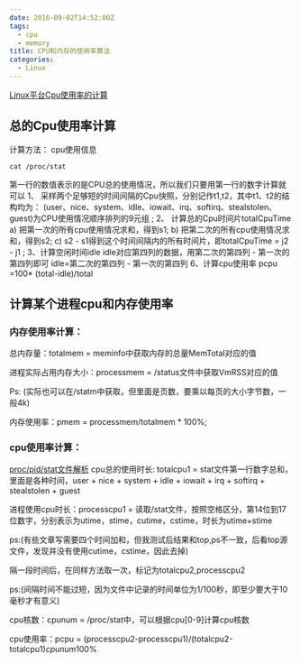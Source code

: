 ```yaml
---
date: 2016-09-02T14:52:00Z
tags:
  - cpu
  - memory
title: CPU和内存的使用率算法
categories:
  - Linux
---
```

[Linux平台Cpu使用率的计算](http://www.blogjava.net/fjzag/articles/317773.html)
## 总的Cpu使用率计算

计算方法：
 cpu使用信息
       
    cat /proc/stat

第一行的数值表示的是CPU总的使用情况，所以我们只要用第一行的数字计算就可以
1、  采样两个足够短的时间间隔的Cpu快照，分别记作t1,t2，其中t1、t2的结构均为：
(user、nice、system、idle、iowait、irq、softirq、stealstolen、guest)为CPU使用情况顺序排列的9元组 ;
2、  计算总的Cpu时间片totalCpuTime
a)         把第一次的所有cpu使用情况求和，得到s1;
b)         把第二次的所有cpu使用情况求和，得到s2;
c)         s2 - s1得到这个时间间隔内的所有时间片，即totalCpuTime = j2 - j1 ;
3、计算空闲时间idle
idle对应第四列的数据，用第二次的第四列 - 第一次的第四列即可
idle=第二次的第四列 - 第一次的第四列
6、计算cpu使用率
pcpu =100* (total-idle)/total

## 计算某个进程cpu和内存使用率

### 内存使用率计算：

总内存量：totalmem = meminfo中获取内存的总量MemTotal对应的值

进程实际占用内存大小：processmem = <pid>/status文件中获取VmRSS对应的值

Ps: (实际也可以在<pid>/statm中获取，但里面是页数，要乘以每页的大小字节数，一般4k)

内存使用率：pmem = processmem/totalmem * 100%;

### cpu使用率计算：
[proc/pid/stat文件解析](http://blog.jbface.com/post/linux/proc-pid-statwen-jian-jie-shi)
cpu总的使用时长: totalcpu1 = stat文件第一行数字总和，里面是各种时间，user + nice + system + idle + iowait + irq + softirq + stealstolen + guest

进程使用cpu时长：processcpu1 = 读取<pid>/stat文件，按照空格区分，第14位到17位数字，分别表示为utime，stime，cutime，cstime，时长为utime+stime

ps:(有些文章写需要四个时间加和，但我测试后结果和top,ps不一致，后看top源文件，发现并没有使用cutime，cstime，因此去掉)

隔一段时间后，在同样方法取一次，标记为totalcpu2,processcpu2

ps:(间隔时间不能过短，因为文件中记录的时间单位为1/100秒，即至少要大于10毫秒才有意义)

cpu核数：cpunum = /proc/stat中，可以根据cpu[0-9]计算cpu核数

cpu使用率：pcpu = (processcpu2-processcpu1)/(totalcpu2-totalcpu1)*cpunum*100%
